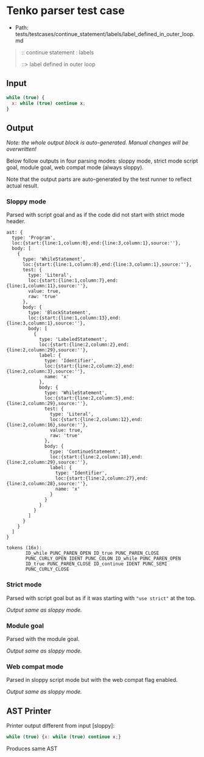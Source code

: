 # Tenko parser test case

- Path: tests/testcases/continue_statement/labels/label_defined_in_outer_loop.md

> :: continue statement : labels
>
> ::> label defined in outer loop

## Input

`````js
while (true) { 
  x: while (true) continue x; 
}
`````

## Output

_Note: the whole output block is auto-generated. Manual changes will be overwritten!_

Below follow outputs in four parsing modes: sloppy mode, strict mode script goal, module goal, web compat mode (always sloppy).

Note that the output parts are auto-generated by the test runner to reflect actual result.

### Sloppy mode

Parsed with script goal and as if the code did not start with strict mode header.

`````
ast: {
  type: 'Program',
  loc:{start:{line:1,column:0},end:{line:3,column:1},source:''},
  body: [
    {
      type: 'WhileStatement',
      loc:{start:{line:1,column:0},end:{line:3,column:1},source:''},
      test: {
        type: 'Literal',
        loc:{start:{line:1,column:7},end:{line:1,column:11},source:''},
        value: true,
        raw: 'true'
      },
      body: {
        type: 'BlockStatement',
        loc:{start:{line:1,column:13},end:{line:3,column:1},source:''},
        body: [
          {
            type: 'LabeledStatement',
            loc:{start:{line:2,column:2},end:{line:2,column:29},source:''},
            label: {
              type: 'Identifier',
              loc:{start:{line:2,column:2},end:{line:2,column:3},source:''},
              name: 'x'
            },
            body: {
              type: 'WhileStatement',
              loc:{start:{line:2,column:5},end:{line:2,column:29},source:''},
              test: {
                type: 'Literal',
                loc:{start:{line:2,column:12},end:{line:2,column:16},source:''},
                value: true,
                raw: 'true'
              },
              body: {
                type: 'ContinueStatement',
                loc:{start:{line:2,column:18},end:{line:2,column:29},source:''},
                label: {
                  type: 'Identifier',
                  loc:{start:{line:2,column:27},end:{line:2,column:28},source:''},
                  name: 'x'
                }
              }
            }
          }
        ]
      }
    }
  ]
}

tokens (16x):
       ID_while PUNC_PAREN_OPEN ID_true PUNC_PAREN_CLOSE
       PUNC_CURLY_OPEN IDENT PUNC_COLON ID_while PUNC_PAREN_OPEN
       ID_true PUNC_PAREN_CLOSE ID_continue IDENT PUNC_SEMI
       PUNC_CURLY_CLOSE
`````

### Strict mode

Parsed with script goal but as if it was starting with `"use strict"` at the top.

_Output same as sloppy mode._

### Module goal

Parsed with the module goal.

_Output same as sloppy mode._

### Web compat mode

Parsed in sloppy script mode but with the web compat flag enabled.

_Output same as sloppy mode._

## AST Printer

Printer output different from input [sloppy]:

````js
while (true) {x: while (true) continue x;}
````

Produces same AST
